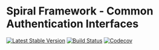# Spiral Framework - Common Authentication Interfaces
[![Latest Stable Version](https://poser.pugx.org/spiral/auth/v/stable)](https://packagist.org/packages/spiral/auth) 
[![Build Status](https://travis-ci.org/spiral/auth.svg?branch=master)](https://travis-ci.org/spiral/auth)
[![Codecov](https://codecov.io/gh/spiral/auth/graph/badge.svg)](https://codecov.io/gh/spiral/auth)